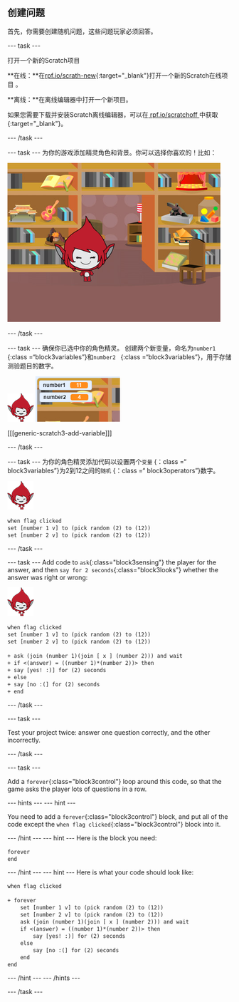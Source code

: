 ## 创建问题

首先，你需要创建随机问题，这些问题玩家必须回答。

\--- task \---

打开一个新的Scratch项目

**在线：**在[rpf.io/scrath-new](http://rpf.io/scratch-new){:target="_blank"}打开一个新的Scratch在线项目 。

**离线：**在离线编辑器中打开一个新项目。

如果您需要下载并安装Scratch离线编辑器，可以在[ rpf.io/scratchoff ](http://rpf.io/scratchoff)中获取 {:target="_blank"}。

\--- /task \---

\--- task \--- 为你的游戏添加精灵角色和背景。你可以选择你喜欢的！比如：

![截图](images/brain-setting.png)

\--- /task \---

\--- task \--- 确保你已选中你的角色精灵。 创建两个新变量，命名为`number1 ` {:class =“block3variables”}和`number2 ` {:class =“block3variables”}，用于存储测验题目的数字。

![截图](images/giga-sprite.png) ![截图](images/brain-variables.png)

[[[generic-scratch3-add-variable]]]

\--- /task \---

\--- task \--- 为你的角色精灵添加代码以设置两个`变量` {：class =“ block3variables”}为2到12之间的`随机` {：class =“ block3operators”}数字。

![screenshot](images/giga-sprite.png)

```blocks3
when flag clicked
set [number 1 v] to (pick random (2) to (12))
set [number 2 v] to (pick random (2) to (12))
```

\--- /task \---

\--- task \--- Add code to `ask`{:class="block3sensing"} the player for the answer, and then `say for 2 seconds`{:class="block3looks"} whether the answer was right or wrong:

![screenshot](images/giga-sprite.png)

```blocks3
when flag clicked
set [number 1 v] to (pick random (2) to (12))
set [number 2 v] to (pick random (2) to (12))

+ ask (join (number 1)(join [ x ] (number 2))) and wait
+ if <(answer) = ((number 1)*(number 2))> then
+ say [yes! :)] for (2) seconds
+ else
+ say [no :(] for (2) seconds
+ end
```

\--- /task \---

\--- task \---

Test your project twice: answer one question correctly, and the other incorrectly.

\--- /task \---

\--- task \---

Add a `forever`{:class="block3control"} loop around this code, so that the game asks the player lots of questions in a row.

\--- hints \--- \--- hint \---

You need to add a `forever`{:class="block3control"} block, and put all of the code except the `when flag clicked`{:class="block3control"} block into it.

\--- /hint \--- \--- hint \--- Here is the block you need:

```blocks3
forever
end
```

\--- /hint \--- \--- hint \--- Here is what your code should look like:

```blocks3
when flag clicked

+ forever
    set [number 1 v] to (pick random (2) to (12))
    set [number 2 v] to (pick random (2) to (12))
    ask (join (number 1)(join [ x ] (number 2))) and wait
    if <(answer) = ((number 1)*(number 2))> then
        say [yes! :)] for (2) seconds
    else
        say [no :(] for (2) seconds
    end
end
```

\--- /hint \--- \--- /hints \---

\--- /task \---